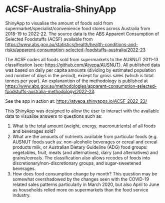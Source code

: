 # ACSF-Australia-ShinyApp
ShinyApp to visualise the amount of foods sold from supermarket/specialist/convenience food stores across Australia from 2018-19 to 2022-22.
The source data is the ABS Apparent Consumption of Selected Foodstuffs (ACSF) available from https://www.abs.gov.au/statistics/health/health-conditions-and-risks/apparent-consumption-selected-foodstuffs-australia/2022-23

The ACSF codes all foods sold from supermarkets to the AUSNUT 2011-13 classification (see: https://github.com/Atyepa/AUSNUT). 
All published data was based on daily per capita amounts (dividing by estimated population and number of days in the period), except for gross sales (which is total tonnes per year). An explanantion of the methodology is published at https://www.abs.gov.au/methodologies/apparent-consumption-selected-foodstuffs-australia-methodology/2022-23.

See the app in action at: https://atyepa.shinyapps.io/ACSF_2022_23/

This ShinyApp was designed to allow the user to interact with the available data to visualise answers to questions such as:
1) What is the total amount (weight, energy, macronutrients) of all foods and beverages sold?
2) What are the amounts of nutrients available from particular foods (e.g. AUSNUT foods such as: non-alcoholic beverages or cereal and cereal products milk, or Australian Dietary Guideline (ADG) food groups: vegetables, fruit, meats (and alternatives), dairy (and alternatives) and grains/cereals. The classification also allows recodes of foods into discretionary/non-discretionary groups, and sugar-sweetened beverages.   
3) How does food consumption change by month? This question may be somewhat overshadowed by the changes seen with the COVID-19 related sales patterns particularly in March 2020, but also April to June as households relied more on supermarkets than the food service industry. 
